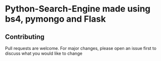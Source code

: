 # Python-Search-Engine made using bs4, pymongo and Flask

## Contributing
Pull requests are welcome. For major changes, please open an issue first to discuss what you would like to change


